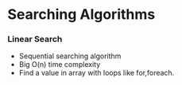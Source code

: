# Searching Algorithms
### Linear Search 
* Sequential searching algorithm 
* Big O(n) time complexity
* Find a value in array with loops like for,foreach.



























